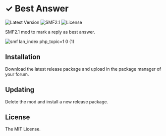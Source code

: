 # ✓ Best Answer
![Latest Version](https://img.shields.io/github/release/SychO9/smf-best-answer.svg?style=flat-square)
![SMF2.1](https://img.shields.io/badge/SMF-2.1-blue.svg?style=flat-square&color=ed6033)
![License](https://img.shields.io/badge/license-MIT-green.svg?style=flat-square&color=green)

SMF2.1 mod to mark a reply as best answer.

![smf lan_index php_topic=1 0 (1)](https://user-images.githubusercontent.com/20267363/96333331-2004f500-1061-11eb-8018-7e07af4427a3.png)

## Installation
Download the latest release package and upload in the package manager of your forum.

## Updating
Delete the mod and install a new release package.

## License
The MIT License.
